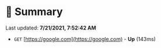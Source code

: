 # 📖 Summary
Last updated: **7/21/2021, 7:52:42 AM**

- `GET` [https://google.com](https://google.com) - **Up** (143ms)
